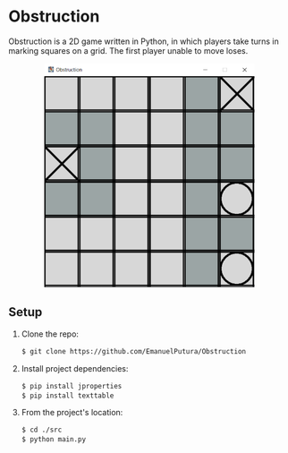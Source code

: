 # Obstruction
 Obstruction is a 2D game written in Python, in which players take turns in marking squares on a grid. The first player unable to move loses.
 
 <p align="center"> <img src="https://github.com/EmanuelPutura/Obstruction/blob/main/img/game.png" height="400"/> </p>
 
 
 ## Setup
 1. Clone the repo:
    ```sh
    $ git clone https://github.com/EmanuelPutura/Obstruction
    ```
 2. Install project dependencies:
    ```sh
    $ pip install jproperties
    $ pip install texttable
    ```
 3. From the project's location:
    ```sh
    $ cd ./src
    $ python main.py
    ```
